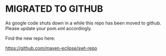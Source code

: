 # MIGRATED TO GITHUB #

As google code shuts down in a while this repo has been moved to github.
Please update your pom.xml accordingly.

Find the new repo here:

https://github.com/maven-eclipse/swt-repo
